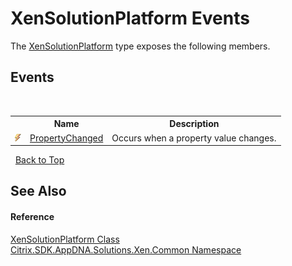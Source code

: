 # XenSolutionPlatform Events
 

The <a href="0e04915f-6b1a-0016-6a11-cd519e55dcbe">XenSolutionPlatform</a> type exposes the following members.


## Events
&nbsp;<table><tr><th></th><th>Name</th><th>Description</th></tr><tr><td>![Public event](media/pubevent.gif "Public event")</td><td><a href="0c663d0d-3cdb-f99d-7e86-c52c24e103a9">PropertyChanged</a></td><td>
Occurs when a property value changes.</td></tr></table>&nbsp;
<a href="#xensolutionplatform-events">Back to Top</a>

## See Also


#### Reference
<a href="0e04915f-6b1a-0016-6a11-cd519e55dcbe">XenSolutionPlatform Class</a><br /><a href="013dc694-c357-448d-ed5a-b5c48a7f6852">Citrix.SDK.AppDNA.Solutions.Xen.Common Namespace</a><br />